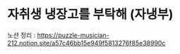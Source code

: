 # 자취생 냉장고를 부탁해 (자냉부)

노션 정리 : https://puzzle-musician-212.notion.site/a57c46bb15e949f5813276f85e38990c


